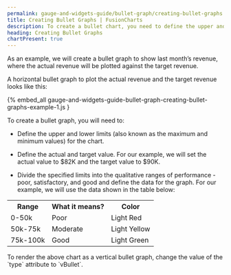 ```yaml
---
permalink: gauge-and-widgets-guide/bullet-graph/creating-bullet-graphs.html
title: Creating Bullet Graphs | FusionCharts
description: To create a bullet chart, you need to define the upper and lower limits for the chart and the actual and target value.
heading: Creating Bullet Graphs
chartPresent: true
---
```


As an example, we will create a bullet graph to show last month’s revenue, where the actual revenue will be plotted against the target revenue.

A horizontal bullet graph to plot the actual revenue and the target revenue looks like this:

{% embed_all gauge-and-widgets-guide-bullet-graph-creating-bullet-graphs-example-1.js }

To create a bullet graph, you will need to:

* Define the upper and lower limits (also known as the maximum and minimum values) for the chart.

* Define the actual and target value. For our example, we will set the actual value to $82K and the target value to $90K.

* Divide the specified limits into the qualitative ranges of performance - poor, satisfactory, and good and define the data for the graph. For our example, we will use the data shown in the table below:

<table>
  <tr>
    <th>Range</th>
    <th>What it means?</th>
    <th>Color</th>
  </tr>
  <tr>
    <td>0-50k</td>
    <td>Poor</td>
    <td>Light Red</td>
  </tr>
  <tr>
    <td>50k-75k</td>
    <td>Moderate</td>
    <td>Light Yellow</td>
  </tr>
  <tr>
    <td>75k-100k</td>
    <td>Good</td>
    <td>Light Green</td>
  </tr>
</table>


<p class="text-info"> To render the above chart as a vertical bullet graph, change the value of the `type` attribute to `vBullet`. </p>